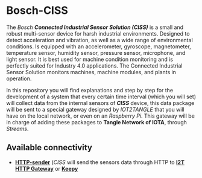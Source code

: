 # Bosch-CISS
The *Bosch* ***Connected Industrial Sensor Solution (CISS)***  is a small and robust multi-sensor device for harsh industrial environments. Designed to detect acceleration and vibration, as well as a wide range of environmental conditions. Is equipped with an accelerometer, gyroscope, magnetometer, temperature sensor, humidity sensor, pressure sensor, microphone, and light sensor. 
It is best used for machine condition monitoring and is perfectly suited for Industry 4.0 applications. The Connected Industrial Sensor Solution monitors machines, machine modules, and plants in operation. 

In this repository you will find explanations and step by step for the development of a system that every certain time interval (which you will set) will collect data from the internal sensors of ***CISS*** device, this data package will be sent to a special gateway designed by *IOT2TANGLE* that you will have on the local network, or even on an *Raspberry Pi*. This gateway will be in charge of adding these packages to **Tangle Network of IOTA**, through *Streams*.

## Available connectivity
- **[HTTP-sender](https://github.com/iot2tangle/bosch-ciss/tree/main/http-sender)** (*CISS* will send the sensors data through HTTP to **[I2T HTTP Gateway](https://github.com/iot2tangle/Streams-http-gateway)** or **[Keepy](https://github.com/iot2tangle/Keepy)**
